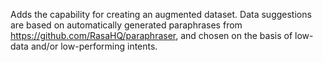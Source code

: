 Adds the capability for creating an augmented dataset. Data suggestions are based on automatically generated paraphrases from https://github.com/RasaHQ/paraphraser, and chosen on the basis of low-data and/or low-performing intents.
